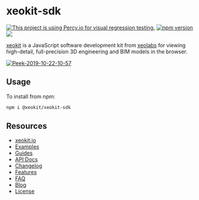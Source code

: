 # xeokit-sdk

[![This project is using Percy.io for visual regression testing.](https://percy.io/static/images/percy-badge.svg)](https://percy.io/73524691/xeokit-sdk)
[![npm version](https://badge.fury.io/js/%40xeokit%2Fxeokit-sdk.svg)](https://badge.fury.io/js/%40xeokit%2Fxeokit-sdk)
[![](https://data.jsdelivr.com/v1/package/npm/@xeokit/xeokit-sdk/badge)](https://www.jsdelivr.com/package/npm/@xeokit/xeokit-sdk)

[xeokit](http://xeokit.io) is a JavaScript software development kit from [xeolabs](http://xeolabs.com) for viewing 
high-detail, full-precision 3D engineering and BIM models in the browser.

[![Peek-2019-10-22-10-57](https://user-images.githubusercontent.com/83100/67271586-14690780-f4bb-11e9-9e76-203fe425ee08.gif)](https://xeokit.github.io/xeokit-sdk/examples/#storeyViews_StoreyViewsPlugin_recipe2)

## Usage

To install from npm:

````bash
npm i @xeokit/xeokit-sdk
````

## Resources 

 * [xeokit.io](https://xeokit.io/)
 * [Examples](http://xeokit.github.io/xeokit-sdk/examples/)
 * [Guides](https://www.notion.so/xeokit/xeokit-Documentation-4598591fcedb4889bf8896750651f74e)
 * [API Docs](https://xeokit.github.io/xeokit-sdk/docs/)
 * [Changelog](https://xeokit.github.io/xeokit-sdk/CHANGE_LOG)
 * [Features](https://xeokit.io/index.html?foo=1#features)
 * [FAQ](https://xeokit.io/index.html?foo=1#faq)  
 * [Blog](https://xeokit.io/blog.html)
 * [License](https://xeokit.io/index.html#pricing)




